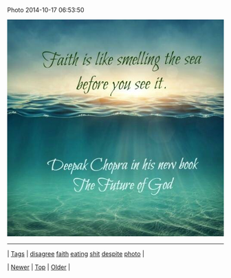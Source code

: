 <!--
title: Photo 2014-10-17 06
date: 2020-06-28T15:27:00.031Z
tags: disagree, faith, eating, shit, despite, photo
-->


Photo 2014-10-17 06:53:50

![](100224821759-0.jpg)

<!--BOTTOM-POST-NAVIGATION-->
---

| [Tags](tags.md) | [disagree](tag-disagree.md) [faith](tag-faith.md) [eating](tag-eating.md) [shit](tag-shit.md) [despite](tag-despite.md) [photo](tag-photo.md) |

| [Newer](100224661984.md) | [Top](index.md) | [Older](100224837464.md) |